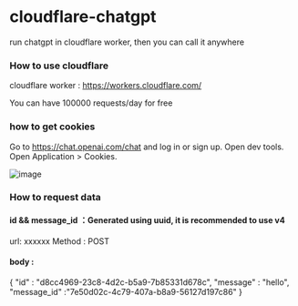 # cloudflare-chatgpt
run chatgpt in cloudflare worker, then you can call it anywhere



### How to use cloudflare

cloudflare worker : https://workers.cloudflare.com/

You can have 100000 requests/day for free

### how to get cookies

Go to https://chat.openai.com/chat and log in or sign up.
Open dev tools.
Open Application > Cookies.

![image](https://user-images.githubusercontent.com/29261120/206084836-4f86f741-c560-4d0d-92c7-6cd8960c831a.png)


### How to request data
#### id && message_id ：Generated using uuid, it is recommended to use v4
 url: xxxxxx
 Method : POST
#### body :
  {
    "id" : "d8cc4969-23c8-4d2c-b5a9-7b85331d678c",
    "message" : "hello",
    "message_id" :"7e50d02c-4c79-407a-b8a9-56127d197c86"
  }
